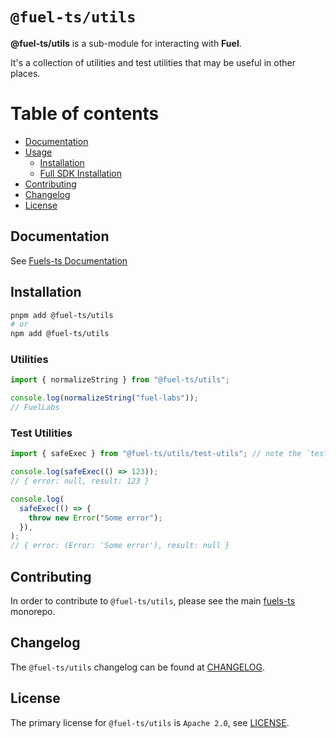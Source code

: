 # `@fuel-ts/utils`

**@fuel-ts/utils** is a sub-module for interacting with **Fuel**.

It's a collection of utilities and test utilities that may be useful in other places.

# Table of contents

- [Documentation](#documentation)
- [Usage](#usage)
  - [Installation](#installation)
  - [Full SDK Installation](#full-sdk-installation)
- [Contributing](#contributing)
- [Changelog](#changelog)
- [License](#license)

## Documentation

<!-- TODO: Replace this link with specific docs for this package if and when we re-introduce a API reference section to our docs -->

See [Fuels-ts Documentation](https://docs.fuel.network/docs/fuels-ts/)

## Installation

```sh
pnpm add @fuel-ts/utils
# or
npm add @fuel-ts/utils
```

### Utilities

```ts
import { normalizeString } from "@fuel-ts/utils";

console.log(normalizeString("fuel-labs"));
// FuelLabs
```

### Test Utilities

```ts
import { safeExec } from "@fuel-ts/utils/test-utils"; // note the `test` suffix

console.log(safeExec(() => 123));
// { error: null, result: 123 }

console.log(
  safeExec(() => {
    throw new Error("Some error");
  }),
);
// { error: (Error: 'Some error'), result: null }
```

## Contributing

In order to contribute to `@fuel-ts/utils`, please see the main [fuels-ts](https://github.com/FuelLabs/fuels-ts) monorepo.

## Changelog

The `@fuel-ts/utils` changelog can be found at [CHANGELOG](./CHANGELOG.md).

## License

The primary license for `@fuel-ts/utils` is `Apache 2.0`, see [LICENSE](./LICENSE).
